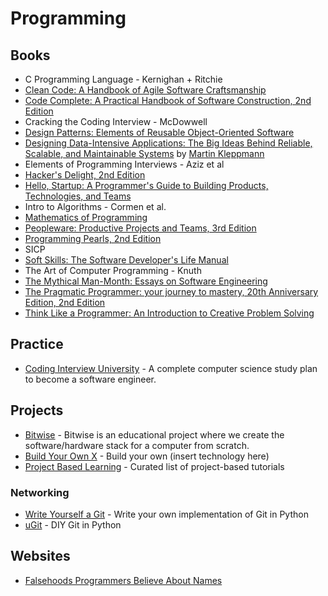 # Programming

## Books
- C Programming Language - Kernighan + Ritchie
- [Clean Code: A Handbook of Agile Software Craftsmanship](https://www.amazon.com/Clean-Code-Handbook-Software-Craftsmanship/dp/0132350882/)
- [Code Complete: A Practical Handbook of Software Construction, 2nd Edition](https://www.amazon.com/Code-Complete-Practical-Handbook-Construction/dp/0735619670/)
- Cracking the Coding Interview - McDowwell
- [Design Patterns: Elements of Reusable Object-Oriented Software](https://www.amazon.com/Design-Patterns-Elements-Reusable-Object-Oriented/dp/0201633612/)
- [Designing Data-Intensive Applications: The Big Ideas Behind Reliable, Scalable, and Maintainable Systems](https://www.amazon.com/Designing-Data-Intensive-Applications-Reliable-Maintainable/dp/1449373321/) by [Martin Kleppmann](https://martin.kleppmann.com/)
- Elements of Programming Interviews - Aziz et al
- [Hacker's Delight, 2nd Edition](https://www.amazon.com/gp/product/0321842685/)
- [Hello, Startup: A Programmer's Guide to Building Products, Technologies, and Teams](https://www.amazon.com/gp/product/1491909900/)
- Intro to Algorithms - Cormen et al.
- [Mathematics of Programming](https://github.com/liuxinyu95/unplugged)
- [Peopleware: Productive Projects and Teams, 3rd Edition](https://www.amazon.com/Peopleware-Productive-Projects-Teams-3rd/dp/0321934113/)
- [Programming Pearls, 2nd Edition](https://www.amazon.com/Programming-Pearls-2nd-Jon-Bentley/dp/0201657880/)
- SICP
- [Soft Skills: The Software Developer's Life Manual](https://www.amazon.com/Soft-Skills-software-developers-manual/dp/1617292397/)
- The Art of Computer Programming - Knuth
- [The Mythical Man-Month: Essays on Software Engineering](https://www.amazon.com/Mythical-Man-Month-Software-Engineering-Anniversary/dp/0201835959/)
- [The Pragmatic Programmer: your journey to mastery, 20th Anniversary Edition, 2nd Edition](https://www.amazon.com/Pragmatic-Programmer-journey-mastery-Anniversary/dp/0135957052/)
- [Think Like a Programmer: An Introduction to Creative Problem Solving](https://www.amazon.com/Think-Like-Programmer-Introduction-Creative/dp/1593274246/)

## Practice
- [Coding Interview University](https://github.com/jwasham/coding-interview-university) -  A complete computer science study plan to become a software engineer.

## Projects
- [Bitwise](https://github.com/pervognsen/bitwise) - Bitwise is an educational project where we create the software/hardware stack for a computer from scratch.
- [Build Your Own X](https://github.com/danistefanovic/build-your-own-x) - Build your own (insert technology here)
- [Project Based Learning](https://github.com/tuvtran/project-based-learning) - Curated list of project-based tutorials

### Networking
- [Write Yourself a Git](https://wyag.thb.lt/) - Write your own implementation of Git in Python
- [uGit](https://www.leshenko.net/p/ugit/#) - DIY Git in Python

## Websites
- [Falsehoods Programmers Believe About Names](https://www.kalzumeus.com/2010/06/17/falsehoods-programmers-believe-about-names/)
